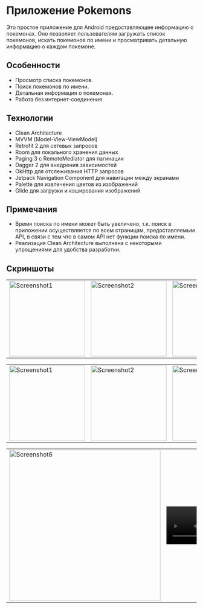 # Приложение Pokemons
Это простое приложение для Android предоставляющее информацию о покемонах. 
Оно позволяет пользователям загружать список покемонов, искать покемонов по имени и просматривать детальную информацию о каждом покемоне. 

## Особенности

- Просмотр списка покемонов.
- Поиск покемонов по имени.
- Детальная информация о покемонах.
- Работа без интернет-соединения.

## Технологии

- Clean Architecture
- MVVM (Model-View-ViewModel)
- Retrofit 2 для сетевых запросов
- Room для локального хранения данных
- Paging 3 с RemoteMediator для пагинации
- Dagger 2 для внедрения зависимостей
- OkHttp для отслеживания HTTP запросов
- Jetpack Navigation Component для навигации между экранами
- Palette для извлечения цветов из изображений
- Glide для загрузки и кэширования изображений

## Примечания

- Время поиска по имени может быть увеличено, т.к. поиск в приложении осуществляется по всем страницам, предоставляемым API, в связи с тем что в самом API нет функции поиска по имени.
- Реализация Clean Architecture выполнена с некоторыми упрощениями для удобства разработки.

## Скриншоты

<p align="center">
  <table align="center" cellspacing="10">
    <tr>
      <td><img src="https://github.com/sitegit/Pokemons/assets/47815702/44a635b3-26a1-4ce4-9734-3fb36f3ed5b4" width="200" alt="Screenshot1"/></td>
      <td><img src="https://github.com/sitegit/Pokemons/assets/47815702/2c939dda-fe88-4b8a-a3d7-86a3806e24dc" width="200" alt="Screenshot2"/></td>
      <td><img src="https://github.com/sitegit/Pokemons/assets/47815702/3aaea3c2-3c08-465c-9cbc-eec0bd9b4594" width="200" alt="Screenshot4"/></td>
      <td><img src="https://github.com/sitegit/Pokemons/assets/47815702/fc183b1c-ce3c-445e-a6b1-cede920784d3" width="200" alt="Screenshot3"/></td>
    </tr>
  </table>
  <table align="center" cellspacing="10">
    <tr>
      <td><img src="https://github.com/sitegit/Pokemons/assets/47815702/9b17788a-44bd-4f23-addb-325a568cb7a6" width="200" alt="Screenshot1"/></td>
      <td><img src="https://github.com/sitegit/Pokemons/assets/47815702/b70d19c6-4f4d-42aa-bc33-e64d2ee136fb" width="200" alt="Screenshot2"/></td>
      <td><img src="https://github.com/sitegit/Pokemons/assets/47815702/28302e71-f158-43bf-9bf0-e20db4b6b2c3" width="200" alt="Screenshot4"/></td>
      <td><img src="https://github.com/sitegit/Pokemons/assets/47815702/72e50775-6b4e-4a6a-a6a0-ebbd3fa1005c" width="200" alt="Screenshot3"/></td>
    </tr>
  </table>
  <table align="center">
    <td><img src="https://github.com/sitegit/Pokemons/assets/47815702/284daf3b-6907-4caf-8eaa-c7648e268804" width="400" alt="Screenshot6"/></td>
    <td><video src="https://github.com/sitegit/Pokemons/assets/47815702/10ab9695-dc9d-4e98-92f4-3676f807730a" width="200" alt="Video"/></td>
  </table>
</p>


